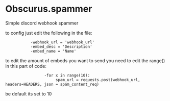 # Obscurus.spammer
Simple discord webhook spammer


to config just edit the following in the file:

               -webhook_url = 'webhook_url'
               -embed_desc = 'Description'
               -embed_name = 'Name'

to edit the amount of embeds you want to send you need to edit the range() in this part of code:

                     -for x in range(10):
                          spam_url = requests.post(webhook_url, headers=HEADERS, json = spam_content_req)

be default its set to 10
